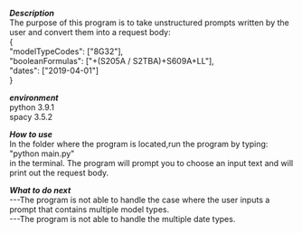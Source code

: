 ***Description***  
The purpose of this program is to take unstructured prompts written by the user and convert them into a request body:  
{  
  "modelTypeCodes": ["8G32"],  
  "booleanFormulas": ["+(S205A / S2TBA)+S609A+LL"],  
  "dates": ["2019-04-01"]  
}  


***environment***  
python 3.9.1  
spacy 3.5.2  


***How to use***  
In the folder where the program is located,run the program by typing:  
 "python main.py"   
 in the terminal. The program will prompt you to choose an input text and will print out the request body.  


***What to do next***  
---The program is not able to handle the case where the user inputs a prompt that contains multiple model types.  
---The program is not able to handle the multiple date types.  